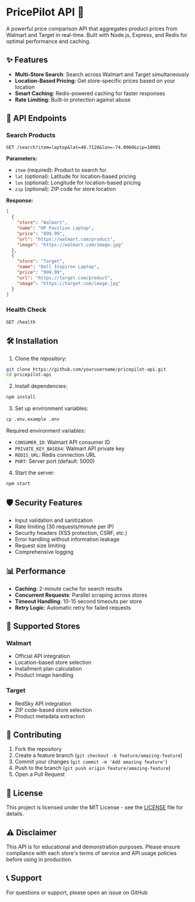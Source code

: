 # PricePilot API 🛒

A powerful price comparison API that aggregates product prices from Walmart and Target in real-time. Built with Node.js, Express, and Redis for optimal performance and caching.

## ✨ Features

- **Multi-Store Search**: Search across Walmart and Target simultaneously
- **Location-Based Pricing**: Get store-specific prices based on your location
- **Smart Caching**: Redis-powered caching for faster responses
- **Rate Limiting**: Built-in protection against abuse

## 🚀 API Endpoints

### Search Products
```
GET /search?item=laptop&lat=40.7128&lon=-74.0060&zip=10001
```

**Parameters:**
- `item` (required): Product to search for
- `lat` (optional): Latitude for location-based pricing
- `lon` (optional): Longitude for location-based pricing  
- `zip` (optional): ZIP code for store location

**Response:**
```json
[
  {
    "store": "Walmart",
    "name": "HP Pavilion Laptop",
    "price": "899.99",
    "url": "https://walmart.com/product",
    "image": "https://walmart.com/image.jpg"
  },
  {
    "store": "Target",
    "name": "Dell Inspiron Laptop", 
    "price": "999.99",
    "url": "https://target.com/product",
    "image": "https://target.com/image.jpg"
  }
]
```

### Health Check
```
GET /health
```

## 🛠️ Installation

1. Clone the repository:
```bash
git clone https://github.com/yourusername/pricepilot-api.git
cd pricepilot-api
```

2. Install dependencies:
```bash
npm install
```

3. Set up environment variables:
```bash
cp .env.example .env
```

Required environment variables:
- `CONSUMER_ID`: Walmart API consumer ID
- `PRIVATE_KEY_BASE64`: Walmart API private key
- `REDIS_URL`: Redis connection URL
- `PORT`: Server port (default: 5000)

4. Start the server:
```bash
npm start
```

## 🛡️ Security Features

- Input validation and sanitization
- Rate limiting (30 requests/minute per IP)
- Security headers (XSS protection, CSRF, etc.)
- Error handling without information leakage
- Request size limiting
- Comprehensive logging

## 📊 Performance

- **Caching**: 2-minute cache for search results
- **Concurrent Requests**: Parallel scraping across stores
- **Timeout Handling**: 10-15 second timeouts per store
- **Retry Logic**: Automatic retry for failed requests

## 🏪 Supported Stores

### Walmart  
- Official API integration
- Location-based store selection
- Installment plan calculation
- Product image handling

### Target
- RedSky API integration
- ZIP code-based store selection
- Product metadata extraction


## 🤝 Contributing

1. Fork the repository
2. Create a feature branch (`git checkout -b feature/amazing-feature`)
3. Commit your changes (`git commit -m 'Add amazing feature'`)
4. Push to the branch (`git push origin feature/amazing-feature`)
5. Open a Pull Request

## 📝 License

This project is licensed under the MIT License - see the [LICENSE](LICENSE) file for details.

## ⚠️ Disclaimer

This API is for educational and demonstration purposes. Please ensure compliance with each store's terms of service and API usage policies before using in production.

## 📞 Support

For questions or support, please open an issue on GitHub